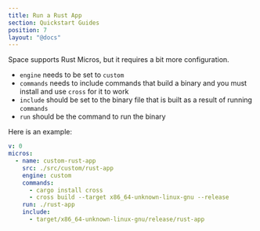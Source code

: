 ```yaml
---
title: Run a Rust App
section: Quickstart Guides
position: 7
layout: "@docs"
---
```


Space supports Rust Micros, but it requires a bit more configuration.

- `engine` needs to be set to `custom`
- `commands` needs to include commands that build a binary and you must install and use `cross` for it to work
- `include` should be set to the binary file that is built as a result of running `commands`
- `run` should be the command to run the binary

Here is an example:

```yaml
v: 0
micros:
  - name: custom-rust-app
    src: ./src/custom/rust-app
    engine: custom
    commands:
      - cargo install cross   
      - cross build --target x86_64-unknown-linux-gnu --release
    run: ./rust-app
    include:
      - target/x86_64-unknown-linux-gnu/release/rust-app
```